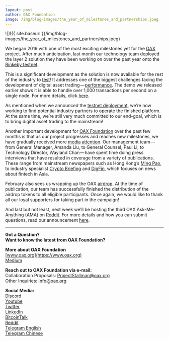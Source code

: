 ```yaml
---
layout: post
author: OAX Foundation
image: /img/blog-images/the_year_of_milestones_and_partnerships.jpeg
---
```


![]({{ site.baseurl }}/img/blog-images/the_year_of_milestones_and_partnerships.jpeg)

We began 2019 with one of the most exciting milestones yet for the [OAX](https://www.oax.org/en) project. After much anticipation, last month our technology team deployed the layer 2 solution they have been working on over the past year onto the [Rinkeby testnet](https://www.rinkeby.io/#stats).

This is a significant development as the solution is now available for the rest of the industry to [test](https://medium.com/@OAX_Foundation/oax-dex-software-development-kit-8faba46981d1)! It addresses one of the biggest challenges facing the development of digital asset trading — [performance](https://medium.com/@OAX_Foundation/oax-reaches-major-technology-milestone-now-its-time-to-partner-up-20aaee18ddcd). The demo we released earlier shows it is able to handle over 1,000 transactions per second on a single node. For more details, click [here](https://github.com/OAXFoundation/oax-client).

As mentioned when we announced the [testnet deployment](https://gitlab.com/oax), we’re now working to find potential industry partners to operate the finished platform. At the same time, we’re still very much committed to our end-goal, which is to bring digital asset trading to the mainstream!

Another important development for [OAX Foundation](https://www.linkedin.com/authwall?trk=gf&trkInfo=AQHC8LZLn3pWcQAAAWr88NnguNGchuij3n0yTvTLpKhP1V_5JAfRdJ8Mj52mrUIQTzxyY_82SfuZ-wbuQTn6dAlIERpLIqI3mqG7kd778AUZHPQ8GqmhWeyJi8MQWGGqHl6QwPk=&originalReferer=https://medium.com/@OAX_Foundation/the-year-of-milestones-and-partnerships-4868e1a3db9b&sessionRedirect=https%3A%2F%2Fwww.linkedin.com%2Fcompany%2Foax-foundation%2F) over the past few months is that as our project progresses and reaches new milestones, we have gradually received more [media](https://cryptobriefing.com/oax-dex-mass-adoption/) [attention](https://bitcoinexchangeguide.com/hong-kong-dex-trading-platform-oax-announces-scaling-protocol-to-spur-mass-user-adoption/). Our management team — from General Manager, Amanda Liu, to General Counsel, Paul Li, to Technology Director, Wayland Chan — have spent time doing press interviews that have resulted in coverage from a variety of publications. These range from mainstream newspapers such as Hong Kong’s [Ming Pao](https://medium.com/@OAX_Foundation/oax-foundation-featured-in-hong-kong-mainstream-newspaper-sandbox-and-wider-bitcoin-adoption-to-c6623cc0ad01), to industry specialist [Crypto Briefing](https://cryptobriefing.com/oax-dex-mass-adoption/) and [DigFin](https://www.digfingroup.com/amanda-liu/), which focuses on news about fintech in Asia.

February also sees us wrapping up the OAX [airdrop](https://medium.com/@OAX_Foundation/oax-airdrop-closed-bfea7351357a). At the time of publication, our team has successfully finished the distribution of the airdrop tokens to all eligible participants. Once again, we would like to thank all our loyal supporters for taking part in the campaign!

And last but not least, next week we’ll be hosting the third OAX Ask-Me-Anything (AMA) on [Reddit](https://www.reddit.com/r/OpenANX/). For more details and how you can submit questions, read our announcement [here](https://medium.com/@OAX_Foundation/oax-foundation-and-enuma-technologies-to-host-ama-on-reddit-8bafa0dd5b10).

---

**Got a Question?**  
**Want to know the latest from OAX Foundation?**  

**More about OAX Foundation**  
[www.oax.org](https://www.oax.org)  
[Medium](https://medium.com/@OAX_Foundation)  

**Reach out to OAX Foundation via e-mail:**  
Collaboration Proposals: [ProjectStallman@oax.org](mailto:ProjectStallman@oax.org)  
Other Inquiries: [Info@oax.org](mailto:Info@oax.org)  

**Social Media:**  
[Discord](https://discordapp.com/invite/ZH5YHkb)  
[Youtube](https://bit.ly/2Bvsk73)  
[Twitter](https://twitter.com/OAX_Foundation)  
[LinkedIn](https://www.linkedin.com/company/oax-foundation/)  
[BitcoinTalk](http://bitcointalk.org/index.php?topic=1943946)  
[Reddit](https://www.reddit.com/r/OpenANX/)  
[Telegram English](https://t.me/openanxteam)  
[Telegram Chinese](https://t.me/oax_cn)  